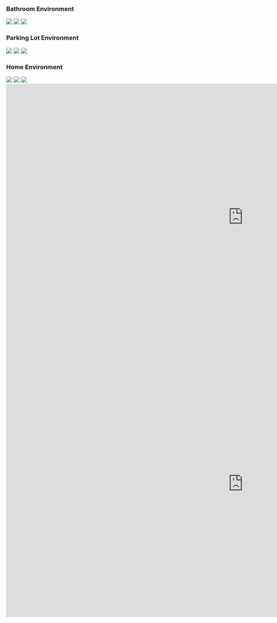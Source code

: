 ### Bathroom Environment
<img src="Environment Screenshots-1.jpg" />
<img src="Environment Screenshots1-1.jpg" />
<img src="Environment Screenshots2-1.jpg" />

### Parking Lot Environment
<img src="Screen Shot 2018-01-25 at 1.59.34 PM.png" />
<img src="Screen Shot 2018-01-25 at 2.21.21 PM.png" />
<img src="Screen Shot 2018-01-25 at 2.22.24 PM.png" />

### Home Environment
<img src="Copy of Living Room.PNG" />
<img src="Kitchen Parrallel view 2.PNG" />
<img src="Kitchen appliance view.PNG" />
<iframe width="1280" height="720" src="https://www.youtube.com/embed/yZbYtV4E4Zg?ecver=1" frameborder="0" allow="autoplay; encrypted-media" allowfullscreen>
</iframe>
<iframe width="1280" height="720" src="https://www.youtube.com/embed/_aWcn4Yqc7Y?ecver=1" frameborder="0" allow="autoplay; encrypted-media" allowfullscreen>
</iframe>
